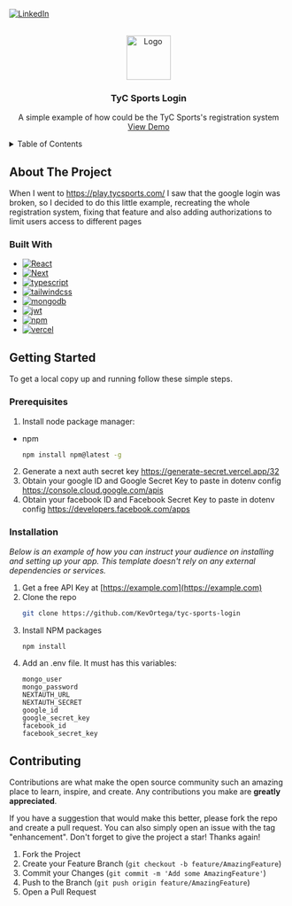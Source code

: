 [![LinkedIn][linkedin-shield]][linkedin-url]

<!-- PROJECT LOGO -->
<br />
<div align="center">
  <a href="https://github.com/othneildrew/Best-README-Template">
    <img src="https://media.tycsports.com/files/2020/03/06/90689/logo-tyc_416x234.jpg?v=1" alt="Logo" width="80" height="80">
  </a>

  <h3 align="center">TyC Sports Login</h3>

  <p align="center">
    A simple example of how could be the TyC Sports's registration system
    <br />
    <a href="https://tyc-sports-login.vercel.app/">View Demo</a>
  </p>
</div>

<!-- TABLE OF CONTENTS -->
<details>
  <summary>Table of Contents</summary>
  <ol>
    <li>
      <a href="#about-the-project">About The Project</a>
      <ul>
        <li><a href="#built-with">Built With</a></li>
      </ul>
    </li>
    <li>
      <a href="#getting-started">Getting Started</a>
      <ul>
        <li><a href="#prerequisites">Prerequisites</a></li>
        <li><a href="#installation">Installation</a></li>
      </ul>
    </li>
    <li><a href="#contributing">Contributing</a></li>
  </ol>
</details>

<!-- ABOUT THE PROJECT -->

## About The Project

When I went to https://play.tycsports.com/ I saw that the google login was broken, so I decided to do this little example, recreating the whole registration system, fixing that feature and also adding authorizations to limit users access to different pages

### Built With

- [![React][React.js]][React-url]
- [![Next][Next.js]][Next-url]
- [![typescript][typescript]][typescript-url]
- [![tailwindcss][tailwindcss]][tailwindcss-url]
- [![mongodb][mongodb]][mongodb-url]
- [![jwt][jwt]][jwt-url]
- [![npm][npm]][npm-url]
- [![vercel][vercel]][vercel-url]

<!-- GETTING STARTED -->

## Getting Started

To get a local copy up and running follow these simple steps.

### Prerequisites

1.  Install node package manager:

- npm
  ```sh
  npm install npm@latest -g
  ```

2. Generate a next auth secret key https://generate-secret.vercel.app/32
3. Obtain your google ID and Google Secret Key to paste in dotenv config https://console.cloud.google.com/apis
4. Obtain your facebook ID and Facebook Secret Key to paste in dotenv config https://developers.facebook.com/apps

### Installation

_Below is an example of how you can instruct your audience on installing and setting up your app. This template doesn't rely on any external dependencies or services._

1. Get a free API Key at [https://example.com](https://example.com)
2. Clone the repo
   ```sh
   git clone https://github.com/KevOrtega/tyc-sports-login
   ```
3. Install NPM packages
   ```sh
   npm install
   ```
4. Add an .env file. It must has this variables:
   ```
   mongo_user
   mongo_password
   NEXTAUTH_URL
   NEXTAUTH_SECRET
   google_id
   google_secret_key
   facebook_id
   facebook_secret_key
   ```

<!-- CONTRIBUTING -->

## Contributing

Contributions are what make the open source community such an amazing place to learn, inspire, and create. Any contributions you make are **greatly appreciated**.

If you have a suggestion that would make this better, please fork the repo and create a pull request. You can also simply open an issue with the tag "enhancement".
Don't forget to give the project a star! Thanks again!

1. Fork the Project
2. Create your Feature Branch (`git checkout -b feature/AmazingFeature`)
3. Commit your Changes (`git commit -m 'Add some AmazingFeature'`)
4. Push to the Branch (`git push origin feature/AmazingFeature`)
5. Open a Pull Request

<!-- MARKDOWN LINKS & IMAGES -->
<!-- https://www.markdownguide.org/basic-syntax/#reference-style-links -->

[linkedin-shield]: https://img.shields.io/badge/-LinkedIn-black.svg?style=for-the-badge&logo=linkedin&colorB=555
[linkedin-url]: https://www.linkedin.com/in/kevortega/
[Next.js]: https://img.shields.io/badge/next.js-000000?style=for-the-badge&logo=nextdotjs&logoColor=white
[Next-url]: https://nextjs.org/
[React.js]: https://img.shields.io/badge/React-20232A?style=for-the-badge&logo=react&logoColor=61DAFB
[React-url]: https://reactjs.org/
[typescript]: https://img.shields.io/badge/typescript-%23007ACC.svg?style=for-the-badge&logo=typescript&logoColor=white
[typescript-url]: https://www.typescriptlang.org/
[tailwindcss]: https://img.shields.io/badge/tailwindcss-%2338B2AC.svg?style=for-the-badge&logo=tailwind-css&logoColor=white
[tailwindcss-url]: https://tailwindcss.com
[mongodb]: https://img.shields.io/badge/MongoDB-%234ea94b.svg?style=for-the-badge&logo=mongodb&logoColor=white
[mongodb-url]: https://www.mongodb.com/es
[jwt]: https://img.shields.io/badge/JWT-black?style=for-the-badge&logo=JSON%20web%20tokens
[jwt-url]: https://jwt.io
[npm]: https://img.shields.io/badge/NPM-%23000000.svg?style=for-the-badge&logo=npm&logoColor=white
[npm-url]: https://nodejs.org/en/download
[vercel]: https://img.shields.io/badge/vercel-%23000000.svg?style=for-the-badge&logo=vercel&logoColor=white
[vercel-url]: https://vercel.com/
